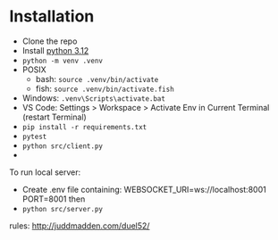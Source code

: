 # Installation
- Clone the repo
- Install [python 3.12](https://www.python.org/downloads/release/python-3128/)
- `python -m venv .venv`
- POSIX
  - bash: `source .venv/bin/activate`
  - fish: `source .venv/bin/activate.fish`
- Windows: `.venv\Scripts\activate.bat`
- VS Code: Settings > Workspace > Activate Env in Current Terminal (restart Terminal)
- `pip install -r requirements.txt`
- `pytest`
- `python src/client.py`
- 
To run local server:
- Create .env file containing:
WEBSOCKET_URI=ws://localhost:8001
PORT=8001
then
- `python src/server.py`

rules: http://juddmadden.com/duel52/
